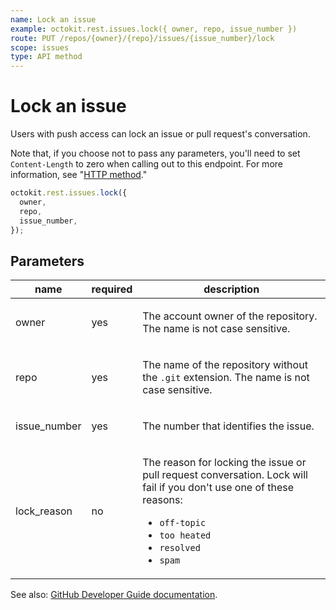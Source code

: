 ```yaml
---
name: Lock an issue
example: octokit.rest.issues.lock({ owner, repo, issue_number })
route: PUT /repos/{owner}/{repo}/issues/{issue_number}/lock
scope: issues
type: API method
---
```


# Lock an issue

Users with push access can lock an issue or pull request's conversation.

Note that, if you choose not to pass any parameters, you'll need to set `Content-Length` to zero when calling out to this endpoint. For more information, see "[HTTP method](https://docs.github.com/rest/guides/getting-started-with-the-rest-api#http-method)."

```js
octokit.rest.issues.lock({
  owner,
  repo,
  issue_number,
});
```

## Parameters

<table>
  <thead>
    <tr>
      <th>name</th>
      <th>required</th>
      <th>description</th>
    </tr>
  </thead>
  <tbody>
    <tr><td>owner</td><td>yes</td><td>

The account owner of the repository. The name is not case sensitive.

</td></tr>
<tr><td>repo</td><td>yes</td><td>

The name of the repository without the `.git` extension. The name is not case sensitive.

</td></tr>
<tr><td>issue_number</td><td>yes</td><td>

The number that identifies the issue.

</td></tr>
<tr><td>lock_reason</td><td>no</td><td>

The reason for locking the issue or pull request conversation. Lock will fail if you don't use one of these reasons:

- `off-topic`
- `too heated`
- `resolved`
- `spam`

</td></tr>
  </tbody>
</table>

See also: [GitHub Developer Guide documentation](https://docs.github.com/rest/issues/issues#lock-an-issue).
